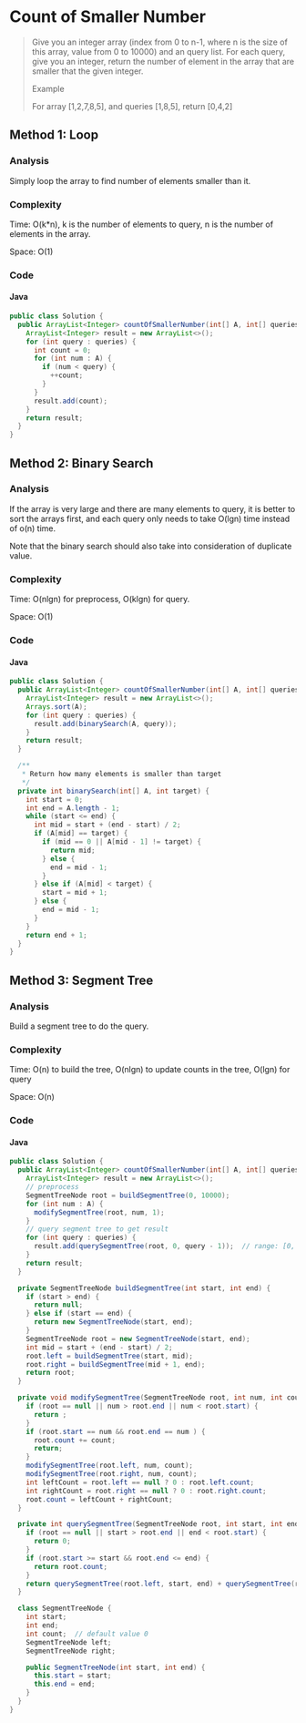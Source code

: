 # Count of Smaller Number
> Give you an integer array (index from 0 to n-1, where n is the size of this array, value from 0 to 10000) and an query list. For each query, give you an integer, return the number of element in the array that are smaller that the given integer.
>
> Example
>
> For array [1,2,7,8,5], and queries [1,8,5], return [0,4,2]

## Method 1: Loop
### Analysis
Simply loop the array to find number of elements smaller than it. 

### Complexity
Time: O(k*n), k is the number of elements to query, n is the number of elements in the array.

Space: O(1)

### Code
#### Java
```java
public class Solution {
  public ArrayList<Integer> countOfSmallerNumber(int[] A, int[] queries) {
    ArrayList<Integer> result = new ArrayList<>();
    for (int query : queries) {
      int count = 0;
      for (int num : A) {
        if (num < query) {
          ++count;
        }
      }
      result.add(count);
    }
    return result;
  }
}
```

## Method 2: Binary Search
### Analysis
If the array is very large and there are many elements to query, it is better to sort the arrays first, and each query only needs to take O(lgn) time instead of o(n) time.

Note that the binary search should also take into consideration of duplicate value.

### Complexity
Time: O(nlgn) for preprocess, O(klgn) for query.

Space: O(1)

### Code
#### Java
```java
public class Solution {
  public ArrayList<Integer> countOfSmallerNumber(int[] A, int[] queries) {
    ArrayList<Integer> result = new ArrayList<>();
    Arrays.sort(A);
    for (int query : queries) {
      result.add(binarySearch(A, query));
    }
    return result;
  }

  /**
   * Return how many elements is smaller than target
   */
  private int binarySearch(int[] A, int target) {
    int start = 0;
    int end = A.length - 1;
    while (start <= end) {
      int mid = start + (end - start) / 2;
      if (A[mid] == target) {
        if (mid == 0 || A[mid - 1] != target) {
          return mid;
        } else {
          end = mid - 1;
        }
      } else if (A[mid] < target) {
        start = mid + 1;
      } else {
        end = mid - 1;
      }
    }
    return end + 1;
  }
}
```

## Method 3: Segment Tree
### Analysis
Build a segment tree to do the query.

### Complexity
Time: O(n) to build the tree, O(nlgn) to update counts in the tree, O(lgn) for query

Space: O(n)

### Code
#### Java
```java
public class Solution {
  public ArrayList<Integer> countOfSmallerNumber(int[] A, int[] queries) {
    ArrayList<Integer> result = new ArrayList<>();
    // preprocess
    SegmentTreeNode root = buildSegmentTree(0, 10000);
    for (int num : A) {
      modifySegmentTree(root, num, 1);
    }
    // query segment tree to get result
    for (int query : queries) {
      result.add(querySegmentTree(root, 0, query - 1));  // range: [0, query - 1]
    }
    return result;
  }

  private SegmentTreeNode buildSegmentTree(int start, int end) {
    if (start > end) {
      return null;
    } else if (start == end) {
      return new SegmentTreeNode(start, end);
    }
    SegmentTreeNode root = new SegmentTreeNode(start, end);
    int mid = start + (end - start) / 2;
    root.left = buildSegmentTree(start, mid);
    root.right = buildSegmentTree(mid + 1, end);
    return root;
  }

  private void modifySegmentTree(SegmentTreeNode root, int num, int count) {
    if (root == null || num > root.end || num < root.start) {
      return ;
    } 
    if (root.start == num && root.end == num ) {
      root.count += count;
      return;
    }
    modifySegmentTree(root.left, num, count);
    modifySegmentTree(root.right, num, count);
    int leftCount = root.left == null ? 0 : root.left.count;
    int rightCount = root.right == null ? 0 : root.right.count;
    root.count = leftCount + rightCount;
  }

  private int querySegmentTree(SegmentTreeNode root, int start, int end) {
    if (root == null || start > root.end || end < root.start) {
      return 0;
    }
    if (root.start >= start && root.end <= end) {
      return root.count;
    }
    return querySegmentTree(root.left, start, end) + querySegmentTree(root.right, start, end);
  }

  class SegmentTreeNode {
    int start;
    int end;
    int count;  // default value 0
    SegmentTreeNode left;
    SegmentTreeNode right;

    public SegmentTreeNode(int start, int end) {
      this.start = start;
      this.end = end;
    }
  }
}
```

